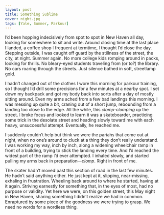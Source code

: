 ```yaml
---
layout: post
title: Something Sublime
cover: night.jpg
tags: [Yale, Summer, Parkour]
---
```


I’d been hopping indecisively from spot to spot in New Haven all day, looking for somewhere to sit and write. Around closing time at the last place I landed, a coffee shop I frequent at termtime, I thought I’d close the day. Stepping outside, I was caught off guard by the stillness of the street, the city, at night. Summer again. No more college kids romping around in packs, looking for thrills. No bleary-eyed students traveling from (or to?) the library. No cars roaring through the streets. Just silence bathed in soft, streetlamp gold.

I hadn’t changed out of the clothes I wore this morning for parkour training, so I thought I’d drill some precisions for a few minutes at a nearby spot. I set down my backpack and got my body back into sorts after a day of mostly sitting around. Even my arms ached from a few bad landings this morning. I was messing up quite a bit, craning out of a short jump, rebounding from a landing too close to the edge. All the while, this _clomp-clomping_ up the street. I broke focus and looked to learn it was a skateboarder, practicing some trick in the desolate street and heading slowly toward me with each heavy, unsuccessful attempt. Eventually, he reached me.

I suddenly couldn’t help but think we were the pariahs that come out at night, when no one’s around to cluck at a thing they don’t really understand. I was working my way, inch by inch, along a widening wheelchair ramp in front of a building, trying to stick the landing every time. And I’d reached the widest part of the ramp I’d ever attempted. I inhaled slowly, and started pulling my arms back in preparation—_clomp_. Right in front of me.

The skater hadn’t moved past this section of road in the last few minutes. He hadn’t said anything either. He just kept at it, slipping, near-missing, exhaling in frustration. Wheeling back around to where he started, having at it again. Striving earnestly for something that, in the eyes of most, had no purpose or validity. Yet here we were, on this golden street, this May night in New Haven, sharing something I didn’t realize we had in common. Enraptured by some piece of the goodness we were trying to grasp. We need no words for a wordless thing.